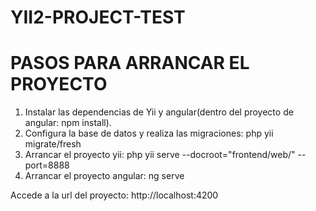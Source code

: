 # YII2-PROJECT-TEST

# PASOS PARA ARRANCAR EL PROYECTO

1. Instalar las dependencias de Yii y angular(dentro del proyecto de angular: npm install).
2. Configura la base de datos y realiza las migraciones: php yii migrate/fresh
2. Arrancar el proyecto yii: php yii serve --docroot="frontend/web/" --port=8888
3. Arrancar el proyecto angular: ng serve


Accede a la url del proyecto: http://localhost:4200
